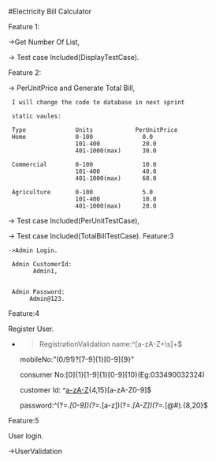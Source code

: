 #Electricity Bill Calculator

Feature 1:

  ->Get Number Of List,
  
  -> Test case Included(DisplayTestCase).
  
Feature 2:

  -> PerUnitPrice and Generate Total Bill,
  
     I will change the code to database in next sprint
     
     static vaules:
     
     Type              Units            PerUnitPrice
     Home              0-100              0.0
                       101-400            20.0
                       401-1000(max)      30.0
                       
     Commercial        0-100              10.0
                       101-400            40.0
                       401-1000(max)      60.0
                       
     Agriculture       0-100              5.0
                       101-400            10.0
                       401-1000(max)      20.0
                       
-> Test case Included(PerUnitTestCase),

-> Test case Included(TotalBillTestCase).
Feature:3

    ->Admin Login.

     Admin CustomerId:
           Admin1,
          

     Admin Password:
          Admin@123.
Feature:4

 Register User.

- >RegistrationValidation
   name:^[a-zA-Z+\\s]+$
   
   mobileNo:"(0/91)?[7-9]{1}[0-9]{9}"
   
   consumer No:[0]{1}[1-9]{1}[0-9]{10}(Eg:033490032324)
   
   customer Id: ^[a-zA-Z]([._-](?![._-])|[a-zA-Z0-9]){4,15}[a-zA-Z0-9]$
   
   password:^(?=.*[0-9])(?=.*[a-z])(?=.*[A-Z])(?=.*[@#$%^)])(?=\\S+$).{8,20}$
   
Feature:5

 User login.

->UserValidation
